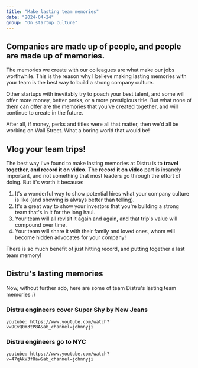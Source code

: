 ```yaml
---
title: "Make lasting team memories"
date: "2024-04-24"
group: "On startup culture"
---
```


## Companies are made up of people, and people are made up of memories.

The memories we create with our colleagues are what make our jobs worthwhile. This is the reason why I believe making lasting memories with your team is the best way to build a strong company culture.

Other startups with inevitably try to poach your best talent, and some will offer more money, better perks, or a more prestigious title. But what none of them can offer are the memories that you've created together, and will continue to create in the future.

After all, if money, perks and titles were all that matter, then we'd all be working on Wall Street. What a boring world that would be!

## Vlog your team trips!

The best way I've found to make lasting memories at Distru is to **travel together, and record it on video.** The **record it on video** part is insanely important, and not something that most leaders go through the effort of doing. But it's worth it because:

1. It's a wonderful way to show potential hires what your company culture is like (and showing is always better than telling).
2. It's a great way to show your investors that you're building a strong team that's in it for the long haul.
3. Your team will all revisit it again and again, and that trip's value will compound over time.
4. Your team will share it with their family and loved ones, whom will become hidden advocates for your company!

There is so much benefit of just hitting record, and putting together a last team memory!

## Distru's lasting memories

Now, without further ado, here are some of team Distru's lasting team memories :)

### Distru engineers cover Super Shy by New Jeans

`youtube: https://www.youtube.com/watch?v=9CvQ0m3tP8A&ab_channel=johnnyji`

### Distru engineers go to NYC

`youtube: https://www.youtube.com/watch?v=47qAkV3f8aw&ab_channel=johnnyji`
